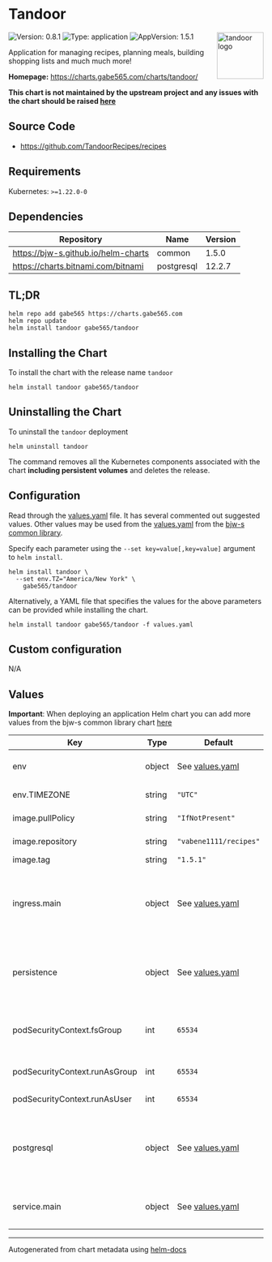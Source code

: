 # Tandoor

<img src="https://raw.githubusercontent.com/vabene1111/recipes/master/docs/logo_color.svg" align="right" width="92" alt="tandoor logo">

![Version: 0.8.1](https://img.shields.io/badge/Version-0.8.1-informational?style=flat)
![Type: application](https://img.shields.io/badge/Type-application-informational?style=flat)
![AppVersion: 1.5.1](https://img.shields.io/badge/AppVersion-1.5.1-informational?style=flat)

Application for managing recipes, planning meals, building shopping lists and much much more!

**Homepage:** <https://charts.gabe565.com/charts/tandoor/>

**This chart is not maintained by the upstream project and any issues with the chart should be raised
[here](https://github.com/gabe565/charts/issues/new?assignees=gabe565&labels=bug&template=bug_report.yaml&name=tandoor&version=0.8.1)**

## Source Code

* <https://github.com/TandoorRecipes/recipes>

## Requirements

Kubernetes: `>=1.22.0-0`

## Dependencies

| Repository | Name | Version |
|------------|------|---------|
| <https://bjw-s.github.io/helm-charts> | common | 1.5.0 |
| <https://charts.bitnami.com/bitnami> | postgresql | 12.2.7 |

## TL;DR

```console
helm repo add gabe565 https://charts.gabe565.com
helm repo update
helm install tandoor gabe565/tandoor
```

## Installing the Chart

To install the chart with the release name `tandoor`

```console
helm install tandoor gabe565/tandoor
```

## Uninstalling the Chart

To uninstall the `tandoor` deployment

```console
helm uninstall tandoor
```

The command removes all the Kubernetes components associated with the chart **including persistent volumes** and deletes the release.

## Configuration

Read through the [values.yaml](./values.yaml) file. It has several commented out suggested values.
Other values may be used from the [values.yaml](https://github.com/bjw-s/helm-charts/tree/main/charts/library/common/values.yaml) from the [bjw-s common library](https://github.com/bjw-s/helm-charts/tree/main/charts/library/common).

Specify each parameter using the `--set key=value[,key=value]` argument to `helm install`.

```console
helm install tandoor \
  --set env.TZ="America/New York" \
    gabe565/tandoor
```

Alternatively, a YAML file that specifies the values for the above parameters can be provided while installing the chart.

```console
helm install tandoor gabe565/tandoor -f values.yaml
```

## Custom configuration

N/A

## Values

**Important**: When deploying an application Helm chart you can add more values from the bjw-s common library chart [here](https://github.com/bjw-s/helm-charts/tree/main/charts/library/common)

| Key | Type | Default | Description |
|-----|------|---------|-------------|
| env | object | See [values.yaml](./values.yaml) | environment variables. [[ref]](https://github.com/TandoorRecipes/recipes/blob/master/.env.template). |
| env.TIMEZONE | string | `"UTC"` | default timezone |
| image.pullPolicy | string | `"IfNotPresent"` | image pull policy |
| image.repository | string | `"vabene1111/recipes"` | image repository |
| image.tag | string | `"1.5.1"` | image tag |
| ingress.main | object | See [values.yaml](./values.yaml) | Enable and configure ingress settings for the chart under this key. |
| persistence | object | See [values.yaml](./values.yaml) | Configure persistence settings for the chart under this key. |
| podSecurityContext.fsGroup | int | `65534` | Volume binds will be granted to `nobody` group |
| podSecurityContext.runAsGroup | int | `65534` | Run as `nobody` group |
| podSecurityContext.runAsUser | int | `65534` | Run as `nobody` user |
| postgresql | object | See [values.yaml](./values.yaml) | Enable and configure postgresql database subchart under this key. [[ref]](https://github.com/bitnami/charts/tree/master/bitnami/mariadb) |
| service.main | object | See [values.yaml](./values.yaml) | Configures service settings for the chart. |

---
Autogenerated from chart metadata using [helm-docs](https://github.com/norwoodj/helm-docs)
